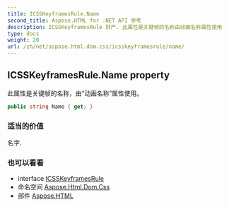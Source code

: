 ```yaml
---
title: ICSSKeyframesRule.Name
second_title: Aspose.HTML for .NET API 参考
description: ICSSKeyframesRule 财产. 此属性是关键帧的名称由动画名称属性使用
type: docs
weight: 20
url: /zh/net/aspose.html.dom.css/icsskeyframesrule/name/
---
```

## ICSSKeyframesRule.Name property

此属性是关键帧的名称，由“动画名称”属性使用。

```csharp
public string Name { get; }
```

### 适当的价值

名字.

### 也可以看看

* interface [ICSSKeyframesRule](../)
* 命名空间 [Aspose.Html.Dom.Css](../../icsskeyframesrule/)
* 部件 [Aspose.HTML](../../../)


